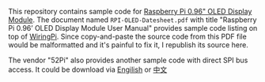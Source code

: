 This repository contains sample code for [Raspberry Pi 0.96" OLED Display Module](https://mcuapps.com/goods/rpi/rpi-oled-0d96). The document named `RPI-OLED-Datesheet.pdf` with title "Raspberry Pi 0.96’ OLED Display Module User Manual" provides sample code listing on top of [WiringPi](http://wiringpi.com/download-and-install/). Since copy-and-paste the source code from this PDF file would be malformatted and it's painful to fix it, I republish its source here.

The vendor "52Pi" also provides another sample code with direct SPI bus access. It could be download via [Engilish](http://wiki.52pi.com/index.php/0.96_OLED(English)) or [中文](http://wiki.52pi.com/index.php/0.96_OLED(Chinese))
